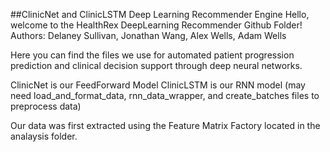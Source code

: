 ##ClinicNet and ClinicLSTM Deep Learning Recommender Engine
Hello, welcome to the HealthRex DeepLearning Recommender Github Folder!
Authors: Delaney Sullivan, Jonathan Wang, Alex Wells, Adam Wells

Here you can find the files we use for automated patient progression prediction and clinical decision support through deep neural networks.

ClinicNet is our FeedForward Model
ClinicLSTM is our RNN model (may need load_and_format_data, rnn_data_wrapper, and create_batches files to preprocess data)

Our data was first extracted using the Feature Matrix Factory located in the analaysis folder.
